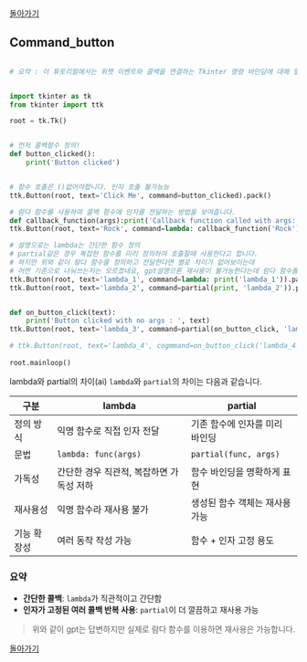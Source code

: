 [돌아가기](../README.md)

## Command_button


```py

# 요약 : 이 튜토리얼에서는 위젯 이벤트와 콜백을 연결하는 Tkinter 명령 바인딩에 대해 알아봅니다.


import tkinter as tk
from tkinter import ttk

root = tk.Tk()


# 먼저 콜백함수 정의!
def button_clicked():
    print('Button clicked')


# 함수 호출은 ()없어야합니다. 인자 호출 불가능능
ttk.Button(root, text='Click Me', command=button_clicked).pack()

# 람다 함수를 사용하여 콜백 함수에 인자를 전달하는 방법을 보여줍니다.
def callback_function(args):print('Callback function called with args:', args)
ttk.Button(root, text='Rock', command=lambda: callback_function('Rock')).pack()

# 설명으로는 lambda는 간단한 함수 정의
# partial같은 경우 복잡한 함수를 미리 정의하여 호출할때 사용한다고 합니다.
# 하지만 위와 같이 람다 함수를 정의하고 전달한다면 별로 차이가 없어보이는데
# 어떤 기준으로 나눠쓰는지는 모르겠네요, gpt설명으론 재사용이 불가능한다는데 람다 함수를 쓰면 재사용이 가능하다고 하네요;
ttk.Button(root, text='lambda_1', command=lambda: print('lambda_1')).pack()
ttk.Button(root, text='lambda_2', command=partial(print, 'lambda_2')).pack()


def on_button_click(text):
    print('Button clicked with no args : ', text)
ttk.Button(root, text='lambda_3', command=partial(on_button_click, 'lambda_3')).pack()

# ttk.Button(root, text='lambda_4', cogmmand=on_button_click('lambda_4')).pack()
           
root.mainloop()
```

lambda와 partial의 차이(ai)
`lambda`와 `partial`의 차이는 다음과 같습니다.

| 구분     | lambda                  | partial               |
| ------ | ----------------------- | --------------------- |
| 정의 방식  | 익명 함수로 직접 인자 전달         | 기존 함수에 인자를 미리 바인딩     |
| 문법     | `lambda: func(args)`    | `partial(func, args)` |
| 가독성    | 간단한 경우 직관적, 복잡하면 가독성 저하 | 함수 바인딩을 명확하게 표현       |
| 재사용성   | 익명 함수라 재사용 불가           | 생성된 함수 객체는 재사용 가능     |
| 기능 확장성 | 여러 동작 작성 가능             | 함수 + 인자 고정 용도         |

### 요약

* **간단한 콜백**: `lambda`가 직관적이고 간단함
* **인자가 고정된 여러 콜백 반복 사용**: `partial`이 더 깔끔하고 재사용 가능

> 위와 같이 gpt는 답변하지만 실제로 람다 함수를 이용하면 재사용은 가능합니다.


[돌아가기](../README.md)
